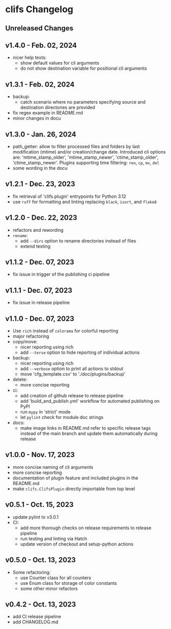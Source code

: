 # clifs Changelog

## Unreleased Changes


## v1.4.0 - Feb. 02, 2024

- nicer help texts:
  - show default values for cli arguments
  - do not show destination variable for positional cli arguments

## v1.3.1 - Feb. 02, 2024

- backup:
  - catch scenario where no parameters specifying source and destination directories are provided
- fix regex example in README.md
- minor changes in docu

## v1.3.0 - Jan. 26, 2024

- path_getter: allow to filter processed files and folders by last modification (mtime) and/or creation/change date. Introduced cli options are: 'mtime_stamp_older', 'mtime_stamp_newer', 'ctime_stamp_older', 'ctime_stamp_newer'.
  Plugins supporting time filtering: `ren`, `cp`, `mv`, `del`
- some wording in the docu

## v1.2.1 - Dec. 23, 2023

- fix retrieval of 'clifs.plugin' entrypoints for Python 3.12
- use `ruff` for formatting and linting replacing `black`, `isort`, and `flake8`

## v1.2.0 - Dec. 22, 2023

- refactors and rewording
- `rename`:
  - add `--dirs` option to rename directories instead of files
  - extend testing

## v1.1.2 - Dec. 07, 2023

- fix issue in trigger of the publishing ci pipeline

## v1.1.1 - Dec. 07, 2023

- fix issue in release pipeline

## v1.1.0 - Dec. 07, 2023

- Use `rich` instead of `colorama` for colorful reporting
- major refactoring
- copy/move:
  - nicer reporting using rich
  - add `--terse` option to hide reporting of individual actions
- backup:
  - nicer reporting using rich
  - add `--verbose` option to print all actions to stdout
  - move 'cfg_template.csv' to './doc/plugins/backup'
- delete:
  - more concise reporting
- ci:
  - add creation of github release to release pipeline
  - add 'build_and_publish.yml' workflow for automated publishing on PyPI
  - run `mypy` in 'strict' mode
  - let `pylint` check for module doc strings
- docs:
  - make image links in README.md refer to specific release tags instead of the main branch and update them automatically during release

## v1.0.0 - Nov. 17, 2023

- more concise naming of cli arguments
- more concise reporting
- documentation of plugin feature and included plugins in the README.md
- make `clifs.ClifsPlugin` directly importable from top level

## v0.5.1 - Oct. 15, 2023

- update pylint to v3.0.1
- CI:
  - add more thorough checks on release requirements to release pipeline
  - run testing and linting via Hatch
  - update version of checkout and setup-python actions

## v0.5.0 - Oct. 13, 2023

- Some refactoring:
  - use Counter class for all counters
  - use Enum class for storage of color constants
  - some other minor refactors

## v0.4.2 - Oct. 13, 2023

- add CI release pipeline
- add CHANGELOG.md
